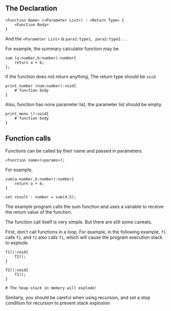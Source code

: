 ## The Declaration
```
<Function Name> (<Parameter List>) : <Return Type> {
    <Function Body>
}
```

And the `<Parameter List>` is `para1:type1, para2:type2...`

For example, the summary calculator function may be 
```
sum (a:number,b:number):number{
    return a + b;
};
```

If the function does not return anything, The return type should be `void`

```
print_number (num:number):void{
    # function body
}
```

Also, function has none parameter list, the parameter list should be empty.

```
print_menu ():void{
    # function body
}
```

## Function calls

Functions can be called by their name and passed in parameters.

```
<function name>(<params>);
```

For example,
```
sum(a:number,b:number):number{
    return a + b;
}

set result : number = sum(4,5); 
```
The example program calls the sum function and uses a variable to receive the return value of the function.

The function call itself is very simple. But there are still some caveats.

First, don't call functions in a loop. For example, in the following example, `f1` calls `f2`, and `f2` also calls `f1`, which will cause the program execution stack to explode.

```
f1():void{
    f2();
}

f2():void{
    f1();
}

# The heap-stack in memory will explode!
```

Similarly, you should be careful when using recursion, and set a stop condition for recursion to prevent stack explosion